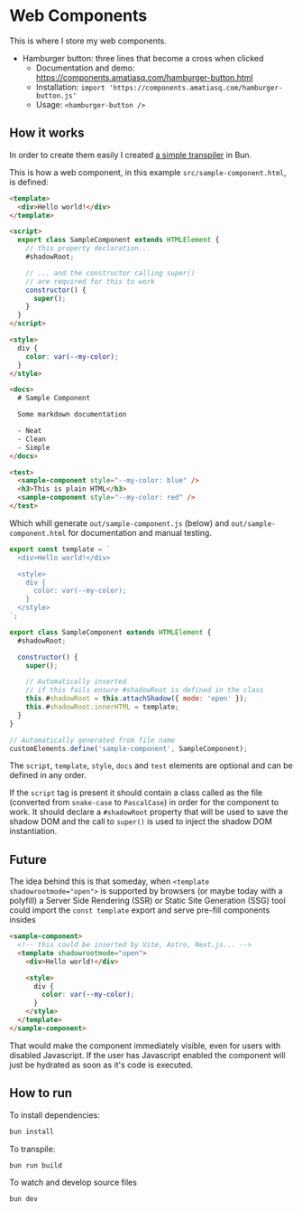# Web Components

This is where I store my web components.

- Hamburger button: three lines that become a cross when clicked
  - Documentation and demo: https://components.amatiasq.com/hamburger-button.html
  - Installation: `import 'https://components.amatiasq.com/hamburger-button.js'`
  - Usage: `<hamburger-button />`

## How it works

In order to create them easily I created [a simple transpiler](./scripts/convert-to-js.ts) in Bun.

This is how a web component, in this example `src/sample-component.html`, is defined:

```html
<template>
  <div>Hello world!</div>
</template>

<script>
  export class SampleComponent extends HTMLElement {
    // this property declaration...
    #shadowRoot;

    // ... and the constructor calling super()
    // are required for this to work
    constructor() {
      super();
    }
  }
</script>

<style>
  div {
    color: var(--my-color);
  }
</style>

<docs>
  # Sample Component

  Some markdown documentation

  - Neat
  - Clean
  - Simple
</docs>

<test>
  <sample-component style="--my-color: blue" />
  <h3>This is plain HTML</h3>
  <sample-component style="--my-color: red" />
</test>
```

Which whill generate `out/sample-component.js` (below) and `out/sample-component.html` for documentation and manual testing.

```js
export const template = `
  <div>Hello world!</div>

  <style>
    div {
      color: var(--my-color);
    }
  </style>
`;

export class SampleComponent extends HTMLElement {
  #shadowRoot;

  constructor() {
    super();

    // Automatically inserted
    // if this fails ensure #shadowRoot is defined in the class
    this.#shadowRoot = this.attachShadow({ mode: 'open' });
    this.#shadowRoot.innerHTML = template;
  }
}

// Automatically generated from file name
customElements.define('sample-component', SampleComponent);
```

The `script`, `template`, `style`, `docs` and `test` elements are optional and can be defined in any order.

If the `script` tag is present it should contain a class called as the file (converted from `snake-case` to `PascalCase`) in order for the component to work.
It should declare a `#shadowRoot` property that will be used to save the shadow DOM and the call to `super()` is used to inject the shadow DOM instantiation.

## Future

The idea behind this is that someday, when `<template shadowrootmode="open">` is supported by browsers (or maybe today with a polyfill) a Server Side Rendering (SSR) or Static Site Generation (SSG) tool could import the `const template` export and serve pre-fill components insides

```html
<sample-component>
  <!-- this could be inserted by Vite, Astro, Next.js... -->
  <template shadowrootmode="open">
    <div>Hello world!</div>

    <style>
      div {
        color: var(--my-color);
      }
    </style>
  </template>
</sample-component>
```

That would make the component immediately visible, even for users with disabled Javascript.
If the user has Javascript enabled the component will just be hydrated as soon as it's code is executed.

## How to run

To install dependencies:

```bash
bun install
```

To transpile:

```bash
bun run build
```

To watch and develop source files

```bash
bun dev
```
